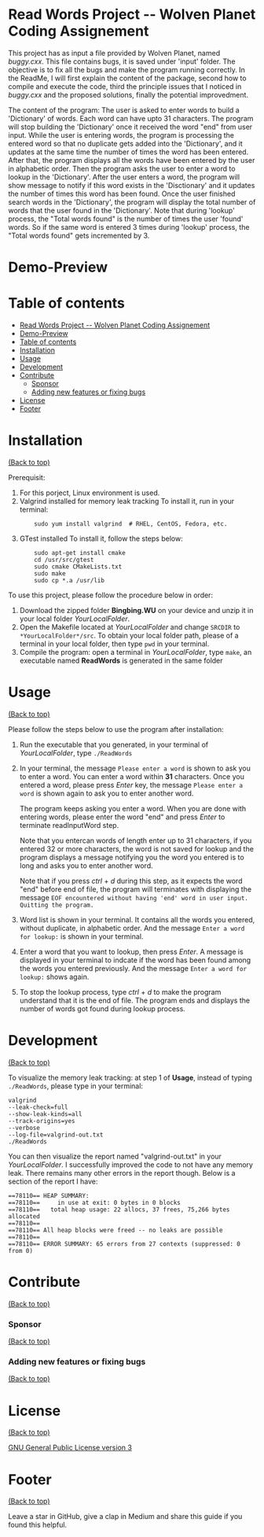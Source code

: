 <!-- Add banner here -->

# Read Words Project -- Wolven Planet Coding Assignement

This project has as input a file provided by Wolven Planet, named *buggy.cxx*. This file contains bugs, it is saved under 'input' folder. The objective is to fix all the bugs and make the program running correctly. In the ReadMe, I will first explain the content of the package, second how to compile and execute the code, third the principle issues that I noticed in *buggy.cxx* and the proposed solutions, finally the potential improvedment. 

The content of the program: 
The user is asked to enter words to build a 'Dictionary' of words. Each word can have upto 31 characters. The program will stop building the 'Dictionary' once it received the word "end" from user input. While the user is entering words, the program is processing the entered word so that no duplicate gets added into the 'Dictionary', and it updates at the same time the number of times the word has been entered. After that, the program displays all the words have been entered by the user in alphabetic order. Then the program asks the user to enter a word to lookup in the 'Dictionary'. After the user enters a word, the program will show message to notify if this word exists in the 'Disctionary' and it updates the number of times this word has been found. Once the user finished search words in the 'Dictionary', the program will display the total number of words that the user found in the 'Dictionary'. Note that during 'lookup' process, the "Total words found" is the number of times the user 'found' words. So if the same word is entered 3 times during 'lookup' process, the "Total words found" gets incremented by 3.  

# Demo-Preview

<!-- Add a demo for your project -->

<!-- After you have written about your project, it is a good idea to have a demo/preview(**video/gif/screenshots** are good options) of your project so that people can know what to expect in your project. You could also add the demo in the previous section with the product description.

Here is a random GIF as a placeholder.

![Random GIF](https://media.giphy.com/media/ZVik7pBtu9dNS/giphy.gif) -->

# Table of contents

- [Read Words Project -- Wolven Planet Coding Assignement](#read-words-project----wolven-planet-coding-assignement)
- [Demo-Preview](#demo-preview)
- [Table of contents](#table-of-contents)
- [Installation](#installation)
- [Usage](#usage)
- [Development](#development)
- [Contribute](#contribute)
    - [Sponsor](#sponsor)
    - [Adding new features or fixing bugs](#adding-new-features-or-fixing-bugs)
- [License](#license)
- [Footer](#footer)

# Installation
[(Back to top)](#table-of-contents)

Prerequisit:
1. For this porject, Linux environment is used.
2. Valgrind installed for memory leak tracking
    To install it, run in your terminal:
    ``` sudo apt install valgrind  # Ubuntu, Debian, etc.
        sudo yum install valgrind  # RHEL, CentOS, Fedora, etc.
    ```
3. GTest installed
    To install it, follow the steps below: 
    ``` sudo apt-get install libgtest-dev
        sudo apt-get install cmake
        cd /usr/src/gtest
        sudo cmake CMakeLists.txt
        sudo make
        sudo cp *.a /usr/lib
    ```


To use this project, please follow the procedure below in order:
1. Download the zipped folder **Bingbing.WU** on your device and unzip it in your local folder *YourLocalFolder*.
2. Open the Makefile located at *YourLocalFolder* and change ```SRCDIR``` to ```*YourLocalFolder*/src```. 
  To obtain your local folder path, please of a terminal in your local folder, then type ```pwd``` in your terminal.
3. Compile the program: open a terminal in *YourLocalFolder*, type ```make```, an executable named **ReadWords** is generated in the same folder

# Usage
[(Back to top)](#table-of-contents)

Please follow the steps below to use the program after installation:
1. Run the executable that you generated, in your terminal of *YourLocalFolder*,  type ```./ReadWords```
2. In your terminal, the message ```Please enter a word``` is shown to ask you to enter a word. You can enter a word within **31** characters.
  Once you entered a word, please press *Enter* key, the message ```Please enter a word``` is shown again to ask you to enter another word.

    The program keeps asking you enter a word. When you are done with entering words, please enter the word "end" and press *Enter* to terminate readInputWord step.

    Note that you entercan words of length enter up to 31 characters, if you entered 32 or more characters, the word is not saved for lookup and the program displays a message notifying you the word you entered is to long and asks you to enter another word.

    Note that if you press *ctrl* + *d* during this step, as it expects the word "end" before end of file, the program will terminates with displaying the message ```EOF encountered without having 'end' word in user input. Quitting the program.```
3. Word list is shown in your terminal. It contains all the words you entered, without duplicate, in alphabetic order. And the message ```Enter a word for lookup:``` is shown in your terminal. 
4. Enter a word that you want to lookup, then press *Enter*. A message is displayed in your terminal to indcate if the word has been found among the words you entered previously. And the message ```Enter a word for lookup:``` shows again.
5. To stop the lookup process, type *ctrl* + *d* to make the program understand that it is the end of file. The program ends and displays the number of words got found during lookup process.

# Development
[(Back to top)](#table-of-contents)

To visualize the memory leak tracking: 
at step 1 of **Usage**, instead of typing ```./ReadWords```, please type in your terminal:
```
valgrind 
--leak-check=full          
--show-leak-kinds=all          
--track-origins=yes          
--verbose          
--log-file=valgrind-out.txt          
./ReadWords
```
You can then visualize the report named "valgrind-out.txt" in your *YourLocalFolder*. I successfully improved the code to not have any memory leak. There remains many other errors in the report though. 
Below is a section of the report I have:
```
==78110== HEAP SUMMARY:
==78110==     in use at exit: 0 bytes in 0 blocks
==78110==   total heap usage: 22 allocs, 37 frees, 75,266 bytes allocated
==78110== 
==78110== All heap blocks were freed -- no leaks are possible
==78110== 
==78110== ERROR SUMMARY: 65 errors from 27 contexts (suppressed: 0 from 0)
```
<!-- This is the place where you give instructions to developers on how to modify the code.

You could give **instructions in depth** of **how the code works** and how everything is put together.

You could also give specific instructions to how they can setup their development environment.

Ideally, you should keep the README simple. If you need to add more complex explanations, use a wiki. Check out [this wiki](https://github.com/navendu-pottekkat/nsfw-filter/wiki) for inspiration. -->

# Contribute
[(Back to top)](#table-of-contents)

<!-- This is where you can let people know how they can **contribute** to your project. Some of the ways are given below.

Also this shows how you can add subsections within a section. -->

### Sponsor
[(Back to top)](#table-of-contents)

<!-- Your project is gaining traction and it is being used by thousands of people(***with this README there will be even more***). Now it would be a good time to look for people or organisations to sponsor your project. This could be because you are not generating any revenue from your project and you require money for keeping the project alive.

You could add how people can sponsor your project in this section. Add your patreon or GitHub sponsor link here for easy access.

A good idea is to also display the sponsors with their organisation logos or badges to show them your love!(*Someday I will get a sponsor and I can show my love*) -->

### Adding new features or fixing bugs
[(Back to top)](#table-of-contents)

<!-- This is to give people an idea how they can raise issues or feature requests in your projects. 

You could also give guidelines for submitting and issue or a pull request to your project.

Personally and by standard, you should use a [issue template](https://github.com/navendu-pottekkat/nsfw-filter/blob/master/ISSUE_TEMPLATE.md) and a [pull request template](https://github.com/navendu-pottekkat/nsfw-filter/blob/master/PULL_REQ_TEMPLATE.md)(click for examples) so that when a user opens a new issue they could easily format it as per your project guidelines.

You could also add contact details for people to get in touch with you regarding your project. -->

# License
[(Back to top)](#table-of-contents)

<!-- Adding the license to README is a good practice so that people can easily refer to it.

Make sure you have added a LICENSE file in your project folder. **Shortcut:** Click add new file in your root of your repo in GitHub > Set file name to LICENSE > GitHub shows LICENSE templates > Choose the one that best suits your project!

I personally add the name of the license and provide a link to it like below. -->

[GNU General Public License version 3](https://opensource.org/licenses/GPL-3.0)

# Footer
[(Back to top)](#table-of-contents)

<!-- Let's also add a footer because I love footers and also you **can** use this to convey important info.

Let's make it an image because by now you have realised that multimedia in images == cool(*please notice the subtle programming joke). -->

Leave a star in GitHub, give a clap in Medium and share this guide if you found this helpful.

<!-- Add the footer here -->

<!-- ![Footer](https://github.com/navendu-pottekkat/awesome-readme/blob/master/fooooooter.png) -->